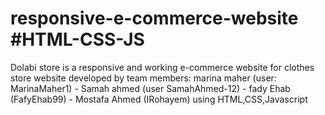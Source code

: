 # responsive-e-commerce-website #HTML-CSS-JS
Dolabi store is a responsive and working e-commerce website for clothes store
website developed by team members:
marina maher (user: MarinaMaher1) - Samah ahmed (user SamahAhmed-12) - fady Ehab (FafyEhab99) - Mostafa Ahmed (IRohayem)
using HTML,CSS,Javascript 
